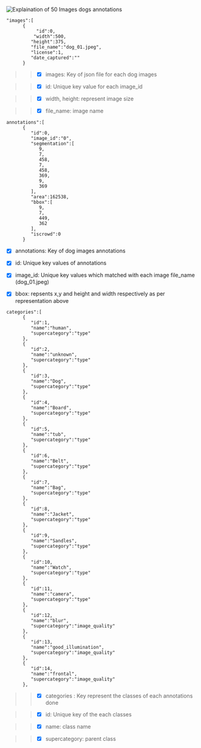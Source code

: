 ![Explaination of 50 Images dogs annotations](https://github.com/Gaju27/eva4/tree/master/S12%20-%20TinyImageNet/DogImageSet)
```
"images":[
      {
           "id":0,
          "width":500,
         "height":375,
         "file_name":"dog_01.jpeg",
         "license":1,
         "date_captured":""
      } 
 ```
>> - [x]  images: Key of json file for each dog images

>> - [x] id: Unique key value for each image_id

>> - [x] width, height: represent image size

>> - [x] file_name: image name 

```
annotations":[
      {
         "id":0,
         "image_id":"0",
         "segmentation":[
            9,
            7,
            458,
            7,
            458,
            369,
            9,
            369
         ],
         "area":162538,
         "bbox":[
            9,
            7,
            449,
            362
         ],
         "iscrowd":0
      }
```
- [x] annotations: Key of dog images annotations

- [x] id: Unique key values of annotations

- [x] image_id: Unique key values which matched with each image file_name  (dog_01.jpeg)

- [x] bbox: repsents x,y and height and width respectively as per representation above
	 
```
categories":[
      {
         "id":1,
         "name":"human",
         "supercategory":"type"
      },
      {
         "id":2,
         "name":"unknown",
         "supercategory":"type"
      },
      {
         "id":3,
         "name":"Dog",
         "supercategory":"type"
      },
      {
         "id":4,
         "name":"Board",
         "supercategory":"type"
      },
      {
         "id":5,
         "name":"tub",
         "supercategory":"type"
      },
      {
         "id":6,
         "name":"Belt",
         "supercategory":"type"
      },
      {
         "id":7,
         "name":"Bag",
         "supercategory":"type"
      },
      {
         "id":8,
         "name":"Jacket",
         "supercategory":"type"
      },
      {
         "id":9,
         "name":"Sandles",
         "supercategory":"type"
      },
      {
         "id":10,
         "name":"Watch",
         "supercategory":"type"
      },
      {
         "id":11,
         "name":"camera",
         "supercategory":"type"
      },
      {
         "id":12,
         "name":"blur",
         "supercategory":"image_quality"
      },
      {
         "id":13,
         "name":"good_illumination",
         "supercategory":"image_quality"
      },
      {
         "id":14,
         "name":"frontal",
         "supercategory":"image_quality"
      },
```	
>> - [x] categories : Key represent the classes of each annotations done

>> - [x] id: Unique key of the each classes

>> - [x] name: class name

>> - [x] supercategory: parent class	
